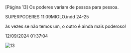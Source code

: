 [Página 13]
Os poderes variam de pessoa para pessoa.

SUPERPODERES 11.09MIOLO.indd 24-25

às vezes se não temos um,
o outro é ainda mais poderoso!

12/09/2024 01:37:04

![13](./img/page_13-01.jpg)
